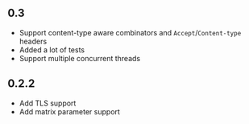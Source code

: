 0.3
---
* Support content-type aware combinators and `Accept`/`Content-type` headers
* Added a lot of tests
* Support multiple concurrent threads

0.2.2
-----
* Add TLS support
* Add matrix parameter support
